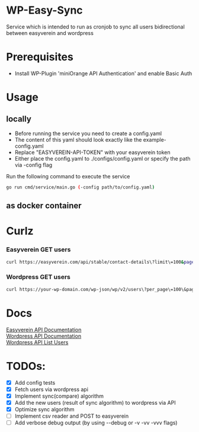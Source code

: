 # WP-Easy-Sync
Service which is intended to run as cronjob to sync all users bidirectional between easyverein and wordpress

# Prerequisites
- Install WP-Plugin 'miniOrange API Authentication' and enable Basic Auth

# Usage
## locally
- Before running the service you need to create a config.yaml  
- The content of this yaml should look exactly like the example-config.yaml  
- Replace "EASYVEREIN-API-TOKEN" with your easyverein token  
- Either place the config.yaml to ./configs/config.yaml or specify the path via -config flag

Run the following command to execute the service
```sh
go run cmd/service/main.go (-config path/to/config.yaml)
```

## as docker container

# Curlz
### Easyverein GET users
```sh
curl https://easyverein.com/api/stable/contact-details\?limit\=100&page=1 -H "Authorization: Token <TOKEN>"
```
### Wordpress GET users
```sh
curl https://your-wp-domain.com/wp-json/wp/v2/users\?per_page\=100\&page\=1\&context\=edit -H "Authorization:Basic base64encoded(username:password)"
```

# Docs
[Easyverein API Documentation](https://easyverein.com/api/documentation/)  
[Wordpress API Documentation](https://developer.wordpress.org/rest-api/)  
[Wordpress API List Users](https://developer.wordpress.org/rest-api/reference/users/#list-users)

# TODOs:
- [x] Add config tests
- [x] Fetch users via wordpress api
- [x] Implement sync(compare) algorithm
- [x] Add the new users (result of sync algorithm) to wordpress via API
- [x] Optimize sync algorithm
- [ ] Implement csv reader and POST to easyverein
- [ ] Add verbose debug output (by using --debug or -v -vv -vvv flags)
